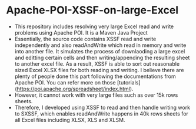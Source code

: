 # Apache-POI-XSSF-on-large-Excel
* This repository includes resolving very large Excel read and write problems using Apache POI. It is a Maven Java Project 
* Essentially, the source code contains XSSF read and write independently and also readAndWrite which read in memory and write into another file. It simulates the process of downlaoding a large excel and editting certain cells and then writing/appending the resulting sheet to another excel file. As a result, XSSF is able to sort out reasonable sized Excel XLSX files for both reading and writing. I believe there are plenty of people done this part following the documentations from Apache POI. You can refer more on those [tutorials] (https://poi.apache.org/spreadsheet/index.html).
* However, it cannot work with very large files such as over 15k rows sheets. 
* Therefore, I developed using XSSF to read and then handle writing work to SXSSF, which enables readAndWrite happens in 40k rows sheets for all Excel files including XLSX, XLS and XLSM.  
